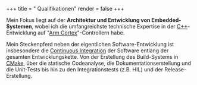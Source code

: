 +++
title = " Qualifikationen"
render = false
+++

Mein Fokus liegt auf der **Architektur und Entwicklung von Embedded-Systemen**, wobei ich die umfangreichste
technische Expertise in der [C++](c)-Entwicklung auf "[Arm Cortex](arm-cortex)"-Controllern habe.

Mein Steckenpferd neben der eigentlichen Software-Entwicklung ist insbesondere die [Continuous Integration](ci-cd) der Software entlang der gesamten Entwicklungskette. Von der Erstellung des Build-Systems in [CMake](cmake), über die statische Codeanalyse, die Dokumentationserstellung und die Unit-Tests bis hin zu den Integrationstests (z.B. HIL) und der Release-Erstellung.
